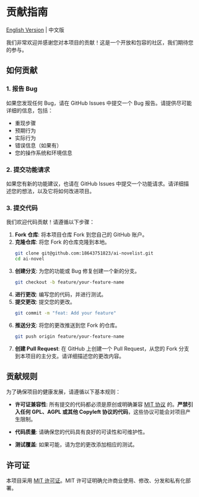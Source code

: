 # 贡献指南

[English Version](CONTRIBUTING_en.md) | 中文版

我们非常欢迎并感谢您对本项目的贡献！这是一个开放和包容的社区，我们期待您的参与。

## 如何贡献

### 1. 报告 Bug

如果您发现任何 Bug，请在 GitHub Issues 中提交一个 Bug 报告。请提供尽可能详细的信息，包括：
*   重现步骤
*   预期行为
*   实际行为
*   错误信息（如果有）
*   您的操作系统和环境信息

### 2. 提交功能请求

如果您有新的功能建议，也请在 GitHub Issues 中提交一个功能请求。请详细描述您的想法，以及它将如何改进项目。

### 3. 提交代码

我们欢迎代码贡献！请遵循以下步骤：

1.  **Fork 仓库**: 将本项目仓库 Fork 到您自己的 GitHub 账户。
2.  **克隆仓库**: 将您 Fork 的仓库克隆到本地。
    ```bash
    git clone git@github.com:18643751823/ai-novelist.git
    cd ai-novel
    ```
3.  **创建分支**: 为您的功能或 Bug 修复创建一个新的分支。
    ```bash
    git checkout -b feature/your-feature-name
    ```
4.  **进行更改**: 编写您的代码，并进行测试。
5.  **提交更改**: 提交您的更改。
    ```bash
    git commit -m "feat: Add your feature"
    ```
6.  **推送分支**: 将您的更改推送到您 Fork 的仓库。
    ```bash
    git push origin feature/your-feature-name
    ```
7.  **创建 Pull Request**: 在 GitHub 上创建一个 Pull Request，从您的 Fork 分支到本项目的主分支。请详细描述您的更改内容。

## 贡献规则

为了确保项目的健康发展，请遵循以下基本规则：

- **许可证兼容性**: 所有提交的代码都必须是原创或明确兼容 [MIT 协议](LICENSE) 的。**严禁引入任何 GPL、AGPL 或其他 Copyleft 协议的代码**，这些协议可能会对项目产生限制。

- **代码质量**: 请确保您的代码具有良好的可读性和可维护性。

- **测试覆盖**: 如果可能，请为您的更改添加相应的测试。

## 许可证

本项目采用 [MIT 许可证](LICENSE)。MIT 许可证明确允许商业使用、修改、分发和私有化部署。
